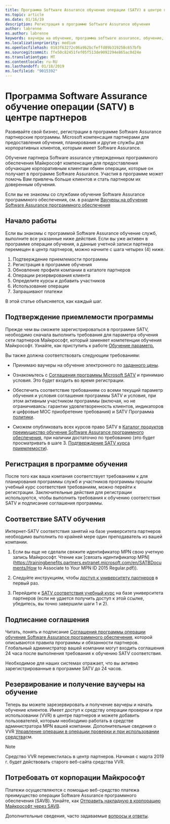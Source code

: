 ```yaml
---
title: Программа Software Assurance обучение операции (SATV) в центре партнеров | Центр партнеров
ms.topic: article
ms.date: 01/16/19
description: Регистрация в программе Software Assurance обучения
author: labrenne
ms.author: labrenne
keywords: ваучеры на обучение, программа software assurance, обучение, зарегистрироваться в SATV, SATV
ms.localizationpriority: medium
ms.openlocfilehash: 0183f63272c06a9b2bcfeffd89b319258c657bfb
ms.sourcegitcommit: ffe50c82451fef05f513de9092294e865ac0d24e
ms.translationtype: MT
ms.contentlocale: ru-RU
ms.lasthandoff: 01/18/2019
ms.locfileid: "9015392"
---
```

# <a name="software-assurance-training-voucher-satv-program-in-partner-center"></a>Программа Software Assurance обучение операции (SATV) в центре партнеров

Развивайте свой бизнес, регистрации в программе Software Assurance партнерские программы. Microsoft компенсация партнерами для предоставления обучения, планирования и другие службы для корпоративных клиентов, которым имеет Software Assurance. 

Обучение партнера Software assurance утвержденных программного обеспечения Майкрософт компенсация для предоставления обучающие корпоративным клиентам обмен операции, которые он получает в программе Software Assurance. Участия в программе может помочь Вам привлечь больше клиентов и стать партнером их доверенным обучения.

Если вы не знакомы со службами обучение Software Assurance программного обеспечения, см. в разделе [Ваучеры на обучение Software Assurance программного обеспечения](https://trainingbenefits.partners.extranet.microsoft.com/en/SATV/Pages/default.aspx)

## <a name="get-started"></a>Начало работы

Если вы знакомы с программой Software Assurance обучение служб, выполните все указанные ниже действия. Если вы уже активен в программе операции обучения, а данные учетной записи партнера перемещен в центр партнеров, можно начните с шага четырех (4) ниже. 

1. Подтверждение приемлемости программы
2. Регистрация в программе обучения
3. Обновление профиля компании в каталоге партнеров
4. Операции резервирования клиента
5. Определите курсы и добавить участников
6. Использование операции
7. Запрашивают платежи

В этой статье объясняется, как каждый шаг.

## <a name="confirm-program-eligibility"></a>Подтверждение приемлемости программы

Прежде чем вы сможете зарегистрироваться в программе SATV, необходимо сначала выполнить требования для параметра обучения сети партнеров Майкрософт, который заменяет компетенции обучения Майкрософт. Узнайте, как приступить к работе [Обучение параметр.](https://partner.microsoft.com/en-US/marketing/details/learning-option-enrollment#/)

Вы также должна соответствовать следующим требованиям:

- Принимаю ваучеры на обучение электронного по [заданного цены](https://partner.microsoft.com/en-US/membership/satv-voucher-pricing).

- Ознакомьтесь с [Соглашения программы Microsoft SATV](https://aka.ms/satv_legal_agreement) и принимаю условия. Это будет входить во время регистрации. 

- Обеспечить соответствие требованиям со всеми текущий параметр обучения и условия соглашения программы SATV и условия, при этом активным участником программы (включая, но не ограничиваясь: гарантии удовлетворенность клиентов, индикаторов и цифровые MOC приобретение требования) и SATV Программа [политики](https://trainingbenefits.partners.extranet.microsoft.com/en/SATV/Pages/ProgramPolicies.aspx).

- Сможем опубликовать всех курсов право SATV в [Каталог продуктов преимущество обучение Software Assurance программного обеспечения](https://aka.ms/SATV_catalog), при наличии достаточно по требованию (это будет просматривать в шаге 3. [Подтверждение SATV курса приемлемости](https://trainingbenefits.partners.extranet.microsoft.com/en/SATV/Pages/ConfirmEligibility.aspx)).

## <a name="enroll-in-the-training-program"></a>Регистрация в программе обучения

После того как ваша компания соответствует требованиям к для планирования программы служб и участников программы прошли учебный курс соответствия требованиям, можно перейти к регистрации. Заключительные действия для регистрации используются, чтобы выполнить требования к обучению соответствия SATV и подписание соглашения программы.  

## <a name="complete-the-satv-compliance-training"></a>Соответствие SATV обучения

Интернет-SATV соответствия занятий на базе университета партнеров необходимо выполнить по крайней мере один преподаватель из вашей компании.
 
1. Если вы еще не сделали свяжите идентификатор MPN свою учетную запись Майкрософт. Чтение как [связать идентификатор MPN](https://trainingbenefits.partners.extranet.microsoft.com/en/SATBDocuments/How to Associate to Your MPN ID 2015 Regular.pdf)).

2. Следуйте инструкциям, чтобы [доступ к университету партнеров](https://trainingbenefits.partners.extranet.microsoft.com/en/SATBDocuments/Partner_University_on-boarding.pdf) в первый раз.

3. Перейдите к [SATV соответствия учебный курс](https://partneruniversity.microsoft.com/?whr=uri:MicrosoftAccount&courseId=14461&scoId=dXsXmk7lB_2704778676) на базе университета партнеров (если не удается получить доступ к этой ссылке, убедитесь, вы точно завершили шаги 1 и 2).  

## <a name="sign-the-agreement"></a>Подписание соглашения

Читать, понять и подписание [Соглашения программы операции обучение Software Assurance программного обеспечения](https://partners.microsoft.com/partnerprogram/Satv.aspx), которой описываются правила программы и обязанности партнеров. Глобальный администратор вашей компании могут входить соглашения 24 часа после выполнения требования к обучению SATV соответствия.

Необходимое для наших системах отражает, что вы активно зарегистрированные в программе SATV до 24 часов. 

## <a name="reserve-and-redeem-training-vouchers"></a>Резервирование и получение ваучеры на обучение

Теперь вы можете зарезервировать и получение ваучеры и начать обучение клиентов. Имеет доступ к средству операции проверки и при использовании (VVR) в центре партнеров и можете добавить пользователей, которым необходимо работать в средстве администратора MPN вашей компании. Дополнительные сведения о VVR [Управление операции в операции проверки и при использовании средства](voucher-validation-tool)см.

>[!Note]
>Средство VVR переместилась в центр партнеров. Начиная с марта 2019 г. будет действовать старого веб-сайта средства VVR.

## <a name="request-payment-from-microsoft"></a>Потребовать от корпорации Майкрософт

Платежи осуществляются с помощью веб-средство платежа преимущество операции Software Assurance программного обеспечения (SAVB).  Узнайте, как [Отправить накладную в корпорацию Майкрософт через SAVB](https://trainingbenefits.partners.extranet.microsoft.com/en/SATV/Pages/GetPaid.aspx).

Дополнительные сведения, часто задаваемые [вопросы и ответы](vvr-faq.md).